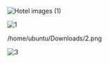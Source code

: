 ![Hotel images (1)](https://user-images.githubusercontent.com/81805695/160995728-12a11dea-534d-48ea-8665-1e309343809e.jpeg)

![1](https://user-images.githubusercontent.com/81805695/161426942-7165d491-289e-4ec1-8b68-837a79afc4dc.png)

/home/ubuntu/Downloads/2.png

![3](https://user-images.githubusercontent.com/81805695/161427397-8c02b8fd-0d96-43f1-93f3-94f42b998599.png)
